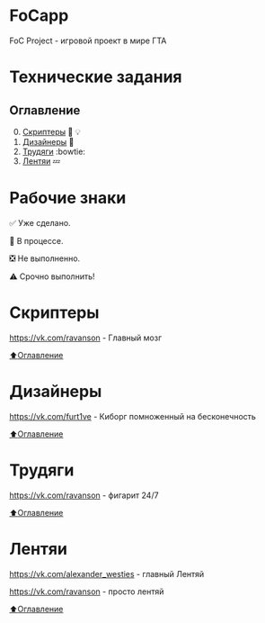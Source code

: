 # FoCapp
FoC Project - игровой проект в мире ГТА

# Технические задания

## Оглавление

0. [Скриптеры](#Скриптеры) :muscle: :bulb:
1. [Дизайнеры](#Дизайнеры) :art:
2. [Трудяги](#Трудяги) :bowtie:
3. [Лентяи](#Лентяи) :zzz:

# Рабочие знаки

:white_check_mark: Уже сделано.

:black_square_button: В процессе.

:negative_squared_cross_mark: Не выполненно.

:warning: Срочно выполнить!

# Скриптеры
https://vk.com/ravanson - Главный мозг

[:arrow_up:Оглавление](#Оглавление)
# Дизайнеры
https://vk.com/furt1ve - Киборг помноженный на бесконечность

[:arrow_up:Оглавление](#Оглавление)

# Трудяги
https://vk.com/ravanson - фигарит 24/7

[:arrow_up:Оглавление](#Оглавление)

# Лентяи
https://vk.com/alexander_westies - главный Лентяй

https://vk.com/ravanson - просто лентяй

[:arrow_up:Оглавление](#Оглавление)
